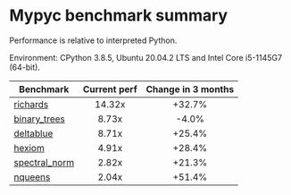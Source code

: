 # Mypyc benchmark summary

Performance is relative to interpreted Python.

Environment: CPython 3.8.5, Ubuntu 20.04.2 LTS and Intel Core i5-1145G7 (64-bit).

| Benchmark | Current perf | Change in 3 months |
| --- | :---: | :---: |
| [richards](benchmarks/richards.md) | 14.32x | +32.7% |
| [binary_trees](benchmarks/binary_trees.md) | 8.73x | -4.0% |
| [deltablue](benchmarks/deltablue.md) | 8.71x | +25.4% |
| [hexiom](benchmarks/hexiom.md) | 4.91x | +28.4% |
| [spectral_norm](benchmarks/spectral_norm.md) | 2.82x | +21.3% |
| [nqueens](benchmarks/nqueens.md) | 2.04x | +51.4% |
